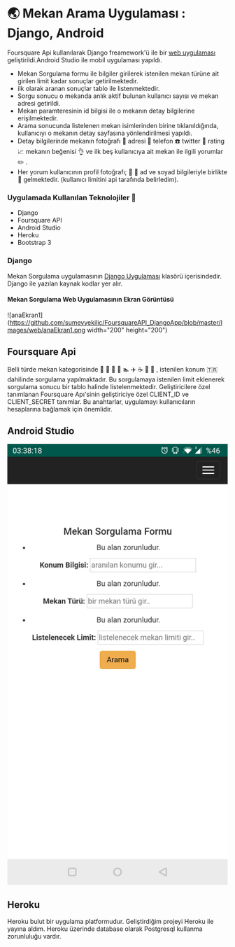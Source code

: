 #  :earth_asia: Mekan Arama Uygulaması : Django, Android

Foursquare Api kullanılarak Django freamework'ü ile bir [web uygulaması](https://github.com/sumeyyekilic/FoursquareAPI_DjangoApp/blob/master/Images/android/QueryFormAndroid1.jpg) geliştirildi.Android Studio ile mobil uygulaması yapıldı.
 

 - Mekan Sorgulama formu ile bilgiler girilerek istenilen mekan türüne ait girilen limit kadar sonuçlar getirilmektedir. 
 - ilk olarak aranan sonuçlar tablo ile listenmektedir. 
 - Sorgu sonucu o mekanda anlık aktif bulunan kullanıcı sayısı ve mekan adresi getirildi. 
 - Mekan paramteresinin id bilgisi ile o mekanın detay bilgilerine erişilmektedir. 
 - Arama sonucunda listelenen mekan isimlerinden birine tıklanıldığında, kullanıcıyı o mekanın detay sayfasına yönlendirilmesi yapıldı. 
 - Detay bilgilerinde mekanın fotoğrafı  :ferris_wheel: adresi :house_with_garden: telefon :phone: twitter :iphone: rating :chart_with_upwards_trend: mekanın beğenisi :ok_hand: ve ilk beş kullanıcıya ait mekan ile ilgili yorumlar :pencil2: .
 - Her yorum kullanıcının profil fotoğrafı; :woman: :man: ad ve soyad bilgileriyle birlikte :name_badge: gelmektedir. (kullanıcı limitini api tarafında belirledim).

### Uygulamada Kullanılan Teknolojiler  :link:

- Django
- Foursquare API
- Android Studio
- Heroku
- Bootstrap 3 

###  Django

Mekan Sorgulama uygulamasının [Django Uygulaması](https://github.com/sumeyyekilic/VenueQuery/tree/master/dfas) klasörü içerisindedir. 
Django ile yazılan kaynak kodlar yer alır. 

#### Mekan Sorgulama Web Uygulamasının Ekran Görüntüsü

![anaEkran1](https://github.com/sumeyyekilic/FoursquareAPI_DjangoApp/blob/master/Images/web/anaEkran1.png  width="200" height="200")

## Foursquare Api  

Belli türde mekan kategorisinde   :rose: :school: :pizza: :microphone: :swimmer: :airplane:  :coffee: :hospital: :ferris_wheel: , istenilen konum :tr: dahilinde sorgulama yapılmaktadır. Bu sorgulamaya istenilen limit eklenerek sorgulama sonucu bir tablo halinde listelenmektedir.
Geliştiricilere özel tanımlanan  Foursquare Apı'sinin geliştiriciye özel CLIENT_ID ve CLIENT_SECRET tanımlar. Bu anahtarlar, uygulamayı kullanıcıların hesaplarına bağlamak için önemlidir.

## Android Studio

![QueryFormAndroid1](https://github.com/sumeyyekilic/FoursquareAPI_DjangoApp/blob/master/Images/android/QueryFormAndroid1.jpg)

## Heroku 
Heroku bulut bir uygulama platformudur. Geliştirdiğim projeyi Heroku ile yayına aldım. 
Heroku üzerinde database olarak Postgresql kullanma zorunluluğu vardır.

